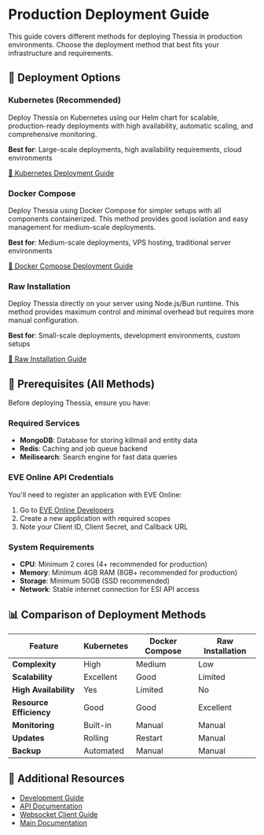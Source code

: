 # Production Deployment Guide

This guide covers different methods for deploying Thessia in production environments. Choose the deployment method that best fits your infrastructure and requirements.

## 🚀 Deployment Options

### Kubernetes (Recommended)

Deploy Thessia on Kubernetes using our Helm chart for scalable, production-ready deployments with high availability, automatic scaling, and comprehensive monitoring.

**Best for**: Large-scale deployments, high availability requirements, cloud environments

[📖 Kubernetes Deployment Guide](./kubernetes.md)

### Docker Compose

Deploy Thessia using Docker Compose for simpler setups with all components containerized. This method provides good isolation and easy management for medium-scale deployments.

**Best for**: Medium-scale deployments, VPS hosting, traditional server environments

[📖 Docker Compose Deployment Guide](./docker.md)

### Raw Installation

Deploy Thessia directly on your server using Node.js/Bun runtime. This method provides maximum control and minimal overhead but requires more manual configuration.

**Best for**: Small-scale deployments, development environments, custom setups

[📖 Raw Installation Guide](./raw.md)

## 🔧 Prerequisites (All Methods)

Before deploying Thessia, ensure you have:

### Required Services

- **MongoDB**: Database for storing killmail and entity data
- **Redis**: Caching and job queue backend
- **Meilisearch**: Search engine for fast data queries

### EVE Online API Credentials

You'll need to register an application with EVE Online:

1. Go to [EVE Online Developers](https://developers.eveonline.com/)
2. Create a new application with required scopes
3. Note your Client ID, Client Secret, and Callback URL

### System Requirements

- **CPU**: Minimum 2 cores (4+ recommended for production)
- **Memory**: Minimum 4GB RAM (8GB+ recommended for production)
- **Storage**: Minimum 50GB (SSD recommended)
- **Network**: Stable internet connection for ESI API access

## 📊 Comparison of Deployment Methods

| Feature | Kubernetes | Docker Compose | Raw Installation |
|---------|------------|----------------|------------------|
| **Complexity** | High | Medium | Low |
| **Scalability** | Excellent | Good | Limited |
| **High Availability** | Yes | Limited | No |
| **Resource Efficiency** | Good | Good | Excellent |
| **Monitoring** | Built-in | Manual | Manual |
| **Updates** | Rolling | Restart | Manual |
| **Backup** | Automated | Manual | Manual |

## 🔗 Additional Resources

- [Development Guide](../development/development-guide.md)
- [API Documentation](../api/index.md)
- [Websocket Client Guide](../websocket-client-guide.md)
- [Main Documentation](../index.md)
